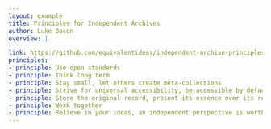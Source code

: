 ```yaml
---
layout: example
title: Principles for Independent Archives
author: Luke Bacon
overview: |

link: https://github.com/equivalentideas/independent-archive-principles/blob/master/independent-archive-principles.md
principles:
- principle: Use open standards
- principle: Think long term
- principle: Stay small, let others create meta-collections
- principle: Strive for universal accessibility, be accessible by default
- principle: Store the original record, present its essence over its resolution
- principle: Work together
- principle: Believe in your ideas, an independent perspective is worth a lot
---
```

